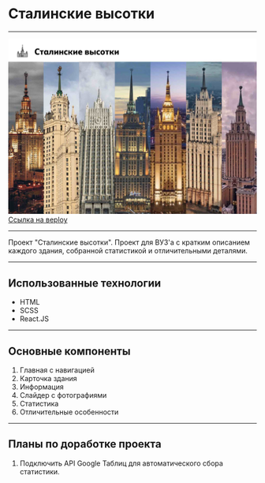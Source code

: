 # Сталинские высотки

------------------

![Screenshot](./screenshot.jpg)
[Ссылка на вeploy](https://stalinki.netlify.app/)

------------------

Проект "Сталинские высотки". Проект для ВУЗ'а с кратким описанием каждого здания, собранной статистикой и отличительными деталями.

------------------

## Использованные технологии

* HTML
* SCSS
* React.JS

------------------

## Основные компоненты

1. Главная с навигацией
2. Карточка здания
3. Информация
4. Слайдер с фотографиями
5. Статистика
6. Отличительные особенности

------------------

## Планы по доработке проекта

1. Подключить API Google Таблиц для автоматического сбора статистики.
